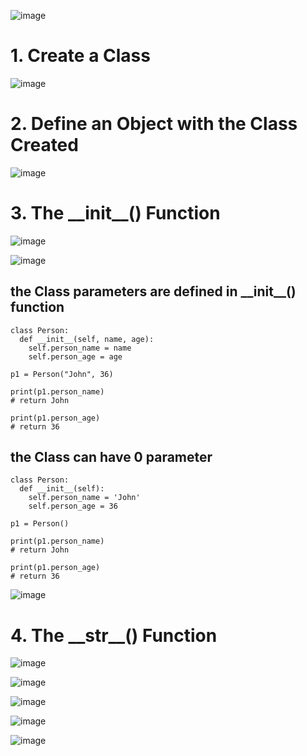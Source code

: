 ![image](https://user-images.githubusercontent.com/60442877/226229412-ec172af9-5925-4700-a5f4-bd75b6bbd350.png)

# 1. Create a Class

![image](https://user-images.githubusercontent.com/60442877/226229998-8939c4e5-4ddf-40ec-9712-7ab76ac9b32d.png)

# 2. Define an Object with the Class Created

![image](https://user-images.githubusercontent.com/60442877/226230426-42f68d7c-1756-4416-b0b0-df83a2e14ca8.png)

# 3. The \_\_init\_\_() Function

![image](https://user-images.githubusercontent.com/60442877/226230792-337f1925-3c1a-4e0b-8c07-dba987135be5.png)

![image](https://user-images.githubusercontent.com/60442877/226230812-383a3c40-bd90-4188-9613-ff9487a24d9e.png)

## the Class parameters are defined in \_\_init\_\_() function

    class Person:
      def __init__(self, name, age):
        self.person_name = name
        self.person_age = age

    p1 = Person("John", 36)

    print(p1.person_name)
    # return John
    
    print(p1.person_age)
    # return 36

## the Class can have 0 parameter

    class Person:
      def __init__(self):
        self.person_name = 'John'
        self.person_age = 36

    p1 = Person()

    print(p1.person_name)
    # return John
    
    print(p1.person_age)
    # return 36

![image](https://user-images.githubusercontent.com/60442877/226231676-67e7ab00-49f1-4746-9e15-9c6e196b2981.png)

# 4. The \_\_str\_\_() Function

![image](https://user-images.githubusercontent.com/60442877/226232716-66303ec5-8710-4ea8-8b33-f077cec88238.png)

![image](https://user-images.githubusercontent.com/60442877/226232823-48df9843-2a41-4c2a-b898-87bdead76a63.png)

![image](https://user-images.githubusercontent.com/60442877/226232835-5cc5b07f-dbd0-4820-8207-68a2ec083f25.png)

![image](https://user-images.githubusercontent.com/60442877/226232892-b3727475-de7e-43e8-bb28-2190f95c4825.png)

![image](https://user-images.githubusercontent.com/60442877/226232903-d97bdfd2-c026-43cd-b5b8-31b1fb3c5337.png)



